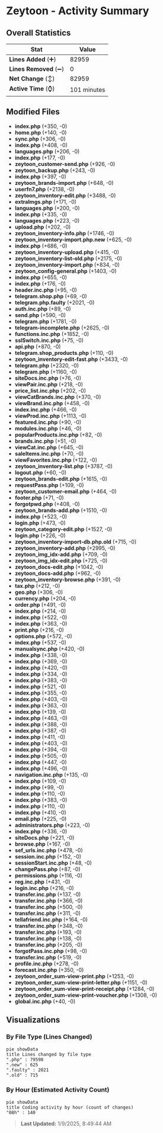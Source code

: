 # Zeytoon - Activity Summary 

## Overall Statistics

| Stat                   | Value                                                             |
| ---------------------- | ----------------------------------------------------------------- |
| **Lines Added** (➕)   | 82959                                          |
| **Lines Removed** (➖) | 0                                        |
| **Net Change** (↕)    | 82959                |
| **Active Time** (⌚)   | 101 minutes |


## Modified Files
- **index.php** (+350, -0)
- **home.php** (+140, -0)
- **sync.php** (+306, -0)
- **index.php** (+408, -0)
- **languages.php** (+206, -0)
- **index.php** (+177, -0)
- **zeytoon_customer-send.php** (+926, -0)
- **zeytoon_backup.php** (+243, -0)
- **index.php** (+397, -0)
- **zeytoon_brands-import.php** (+648, -0)
- **userfn7.php** (+2138, -0)
- **zeytoon_inventory-edit.php** (+3488, -0)
- **extraImgs.php** (+171, -0)
- **languages.php** (+200, -0)
- **index.php** (+335, -0)
- **languages.php** (+223, -0)
- **upload.php** (+202, -0)
- **zeytoon_inventory-info.php** (+1746, -0)
- **zeytoon_inventory-import.php.new** (+625, -0)
- **index.php** (+686, -0)
- **zeytoon_inventory-upload.php** (+415, -0)
- **zeytoon_inventory-list-old.php** (+2175, -0)
- **zeytoon_inventory-import.php** (+834, -0)
- **zeytoon_config-general.php** (+1403, -0)
- **index.php** (+655, -0)
- **index.php** (+176, -0)
- **header.inc.php** (+95, -0)
- **telegram.shop.php** (+69, -0)
- **telegram.php.faulty** (+2021, -0)
- **auth.inc.php** (+89, -0)
- **send.php** (+590, -0)
- **telegram.php** (+1781, -0)
- **telegram-incomplete.php** (+2625, -0)
- **functions.inc.php** (+1852, -0)
- **sslSwitch.inc.php** (+75, -0)
- **api.php** (+870, -0)
- **telegram.shop_products.php** (+110, -0)
- **zeytoon_inventory-edit-fast.php** (+3433, -0)
- **telegram.php** (+2320, -0)
- **telegram.php** (+1160, -0)
- **siteDocs.inc.php** (+76, -0)
- **viewPair.inc.php** (+218, -0)
- **price_list.inc.php** (+202, -0)
- **viewCatBrands.inc.php** (+370, -0)
- **viewBrand.inc.php** (+458, -0)
- **index.inc.php** (+466, -0)
- **viewProd.inc.php** (+1113, -0)
- **featured.inc.php** (+90, -0)
- **modules.inc.php** (+46, -0)
- **popularProducts.inc.php** (+82, -0)
- **brands.inc.php** (+51, -0)
- **viewCat.inc.php** (+645, -0)
- **saleItems.inc.php** (+70, -0)
- **viewFavorites.inc.php** (+122, -0)
- **zeytoon_inventory-list.php** (+3787, -0)
- **logout.php** (+60, -0)
- **zeytoon_brands-edit.php** (+1615, -0)
- **requestPass.php** (+109, -0)
- **zeytoon_customer-email.php** (+464, -0)
- **footer.php** (+71, -0)
- **forgotpwd.php** (+408, -0)
- **zeytoon_brands-add.php** (+1510, -0)
- **index.php** (+523, -0)
- **login.php** (+473, -0)
- **zeytoon_category-edit.php** (+1527, -0)
- **login.php** (+226, -0)
- **zeytoon_inventory-import-db.php.old** (+715, -0)
- **zeytoon_inventory-add.php** (+2995, -0)
- **zeytoon_img_idx-add.php** (+709, -0)
- **zeytoon_img_idx-edit.php** (+725, -0)
- **zeytoon_docs-edit.php** (+1042, -0)
- **zeytoon_docs-add.php** (+962, -0)
- **zeytoon_inventory-browse.php** (+391, -0)
- **tax.php** (+212, -0)
- **geo.php** (+306, -0)
- **currency.php** (+204, -0)
- **order.php** (+491, -0)
- **index.php** (+214, -0)
- **index.php** (+522, -0)
- **index.php** (+363, -0)
- **print.php** (+216, -0)
- **options.php** (+572, -0)
- **index.php** (+537, -0)
- **manualsync.php** (+420, -0)
- **index.php** (+338, -0)
- **index.php** (+369, -0)
- **index.php** (+420, -0)
- **index.php** (+334, -0)
- **index.php** (+383, -0)
- **index.php** (+521, -0)
- **index.php** (+355, -0)
- **index.php** (+403, -0)
- **index.php** (+363, -0)
- **index.php** (+139, -0)
- **index.php** (+463, -0)
- **index.php** (+388, -0)
- **index.php** (+387, -0)
- **index.php** (+411, -0)
- **index.php** (+403, -0)
- **index.php** (+394, -0)
- **index.php** (+505, -0)
- **index.php** (+447, -0)
- **index.php** (+496, -0)
- **navigation.inc.php** (+135, -0)
- **index.php** (+109, -0)
- **index.php** (+99, -0)
- **index.php** (+110, -0)
- **index.php** (+383, -0)
- **index.php** (+110, -0)
- **index.php** (+410, -0)
- **email.php** (+225, -0)
- **administrators.php** (+223, -0)
- **index.php** (+336, -0)
- **siteDocs.php** (+221, -0)
- **browse.php** (+167, -0)
- **sef_urls.inc.php** (+478, -0)
- **session.inc.php** (+152, -0)
- **sessionStart.inc.php** (+48, -0)
- **changePass.php** (+87, -0)
- **permissions.php** (+116, -0)
- **reg.inc.php** (+431, -0)
- **login.inc.php** (+216, -0)
- **transfer.inc.php** (+137, -0)
- **transfer.inc.php** (+366, -0)
- **transfer.inc.php** (+500, -0)
- **transfer.inc.php** (+311, -0)
- **tellafriend.inc.php** (+164, -0)
- **transfer.inc.php** (+348, -0)
- **transfer.inc.php** (+193, -0)
- **transfer.inc.php** (+138, -0)
- **transfer.inc.php** (+205, -0)
- **forgotPass.inc.php** (+98, -0)
- **transfer.inc.php** (+519, -0)
- **profile.inc.php** (+278, -0)
- **forecast.inc.php** (+350, -0)
- **zeytoon_order_sum-view-print.php** (+1253, -0)
- **zeytoon_order_sum-view-print-letter.php** (+1151, -0)
- **zeytoon_order_sum-view-print-receipt.php** (+1284, -0)
- **zeytoon_order_sum-view-print-voucher.php** (+1308, -0)
- **global.inc.php** (+40, -0)

## Visualizations

### By File Type (Lines Changed)

```mermaid
pie showData
title Lines changed by file type
".php" : 79598
".new" : 625
".faulty" : 2021
".old" : 715
```

### By Hour (Estimated Activity Count)

```mermaid
pie showData
title Coding activity by hour (count of changes)
"08h" : 140
```


> **Last Updated:** 1/9/2025, 8:49:44 AM